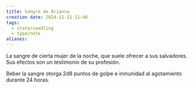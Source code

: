 ```yaml
---
title: Sangre de Arianna
creation date: 2024-12-12 11:46
tags:
  - state/seedling
  - type/note
aliases:
---
```

La sangre de cierta mujer de la noche, que suele ofrecer a sus salvadores. Sus efectos son un testimonio de su profesión.

Beber la sangre otorga 2d8 puntos de golpe e inmunidad al agotamiento durante 24 horas.